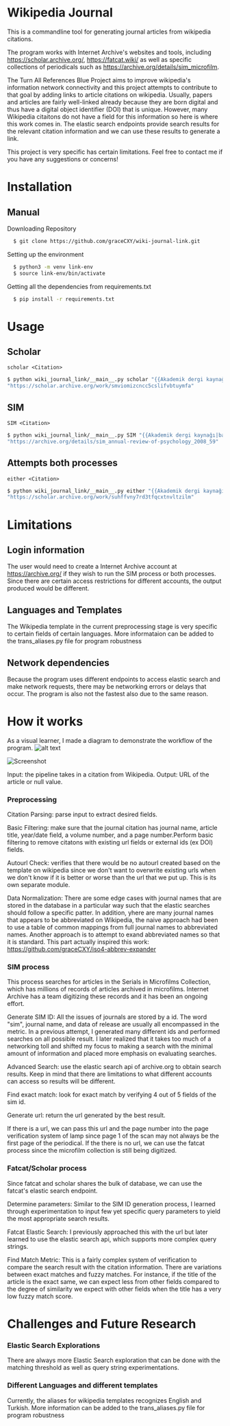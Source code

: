 # Wikipedia Journal
This is a commandline tool for generating journal articles from wikipedia citations. 

The program works with Internet Archive's websites and tools, including https://scholar.archive.org/, https://fatcat.wiki/ as well as specific collections of periodicals such as https://archive.org/details/sim_microfilm. 

The Turn All References Blue Project aims to improve wikipedia's information network connectivity and this project attempts to contribute to that goal by adding links to article citations on wikipedia. Usually, papers and articles are fairly well-linked already because they are born digital and thus have a digital object identifier (DOI) that is unique. However, many Wikipedia citaitons do not have a field for this information so here is where this work comes in. The elastic search endpoints provide search results for the relevant citation information and we can use these results to generate a link. 

This project is very specific has certain limitations. Feel free to contact me if you have any suggestions or concerns!

# Installation
## Manual
Downloading Repository
```bash
  $ git clone https://github.com/graceCXY/wiki-journal-link.git
```
Setting up the environment
```bash
  $ python3 -m venv link-env
  $ source link-env/bin/activate
```
Getting all the dependencies from requirements.txt
```bash
  $ pip install -r requirements.txt
```

# Usage
## Scholar
`scholar <Citation>`
```bash
$ python wiki_journal_link/__main__.py scholar "{{Akademik dergi kaynağı|url=|başlık=The mind and brain of short-term memory|yazarlar=Jonides|sayı=|sayfalar=193-224|çalışma=Annual Review of Psychology|yıl=2008|cilt=59}}"
"https://scholar.archive.org/work/smviomizcncc5cslifvbtuymfa"
```
## SIM
`SIM <Citation>`
```bash
$ python wiki_journal_link/__main__.py SIM "{{Akademik dergi kaynağı|başlık=The Mind and Brain of Short-Term Memory|yazarlar=Jonides|tarih=Ocak 2008|sayı=1|sayfalar=193-224|çalışma=Annual Review of Psychology|cilt=59}}"
"https://archive.org/details/sim_annual-review-of-psychology_2008_59"
```

## Attempts both processes 
`either <Citation>`
```bash
$ python wiki_journal_link/__main__.py either "{{Akademik dergi kaynağı|başlık=Navigation-related structural change in the hippocampi of taxi drivers|tarih=Nisan 2000|sayı=8|sayfalar=4398-403|çalışma=Proceedings of the National Academy of Sciences of the United States of America|cilt=97}}"
"https://scholar.archive.org/work/suhffvny7rd3tfqcxtnvltzilm"
```


# Limitations 
## Login information 
The user would need to create a Internet Archive account at https://archive.org/ if they wish to run the SIM process or both processes. Since there are certain access restrictions for different accounts, the output produced would be different.

## Languages and Templates 
The Wikipedia template in the current preprocessing stage is very specific to certain fields of certain languages. More informataion can be added to the trans_aliases.py file for program robustness

## Network dependencies
Because the program uses different endpoints to access elastic search and make network requests, there may be networking errors or delays that occur. The program is also not the fastest also due to the same reason.  


# How it works
As a visual learner, I made a diagram to demonstrate the workflow of the program. 
![alt text](https://github.com/graceCXY/wiki-journal-link/blob/master/wiki_journal_link/workflow_diagram.png)

![Screenshot](https://github.com/graceCXY/wiki-journal-link/blob/master/wiki_journal_link/workflow_diagram.png)


Input: the pipeline takes in a citation from Wikipedia. 
Output: URL of the article or null value.

### Preprocessing 
Citation Parsing: parse input to extract desired fields. 

Basic Filtering: make sure that the journal citation has journal name, article title, year/date field, a volume number, and a page number.Perform basic filtering to remove citatons with existing url fields or external ids (ex DOI) fields. 

Autourl Check: verifies that there would be no autourl created based on the template on wikipedia since we don't want to overwrite existing urls when we don't know if it is better or worse than the url that we put up. This is its own separate module. 

Data Normalization: There are some edge cases with journal names that are stored in the database in a particular way such that the elastic searches should follow a specific patter. In addition, yhere are many journal names that appears to be abbreviated on Wikipedia, the naive approach had been to use a table of common mappings from full journal names to abbreviated names. Another approach is to attempt to exand abbreviated names so that it is standard. This part actually inspired this work: https://github.com/graceCXY/iso4-abbrev-expander


### SIM process
This process searches for articles in the Serials in Microfilms Collection, which has millions of records of articles archived in microfilms. Internet Archive has a team digitizing these records and it has been an ongoing effort. 

Generate SIM ID: All the issues of journals are stored by a id. The word "sim", journal name, and data of release are usually all encompassed in the metric. In a previous attempt, I generated many different ids and performed searches on all possible result. I later realized that it takes too much of a networking toll and shifted my focus to making a search with the minimal amount of information and placed more emphasis on evaluating searches. 

Advanced Search: use the elastic search api of archive.org to obtain search results. Keep in mind that there are limitations to what different accounts can access so results will be different. 

Find exact match: look for exact match by verifying 4 out of 5 fields of the sim id.

Generate url: return the url generated by the best result.

If there is a url, we can pass this url and the page number into the page verification system of lamp since page 1 of the scan may not always be the first page of the periodical. If the there is no url, we can use the fatcat process since the microfilm collection is still being digitized.

### Fatcat/Scholar process 
Since fatcat and scholar shares the bulk of database, we can use the fatcat's elastic search endpoint.

Determine parameters: Similar to the SIM ID generation process, I learned through experimentation to input few yet specific query parameters to yield the most appropriate search results.

Fatcat Elastic Search: I previously approached this with the url but later learned to use the elastic search api, which supports more complex query strings. 

Find Match Metric: This is a fairly complex system of verification to compare the search result with the citation information. There are variations between exact matches and fuzzy matches. For instance, if the title of the article is the exact same, we can expect less from other fields compared to the degree of similarity we expect with other fields when the title has a very low fuzzy match score. 


# Challenges and Future Research


### Elastic Search Explorations 
There are always more Elastic Search exploration that can be done with the matching threshold as well as query string experimentations. 

### Different Languages and different templates
Currently, the aliases for wikipedia templates recognizes English and Turkish. More information can be added to the trans_aliases.py file for program robustness 
